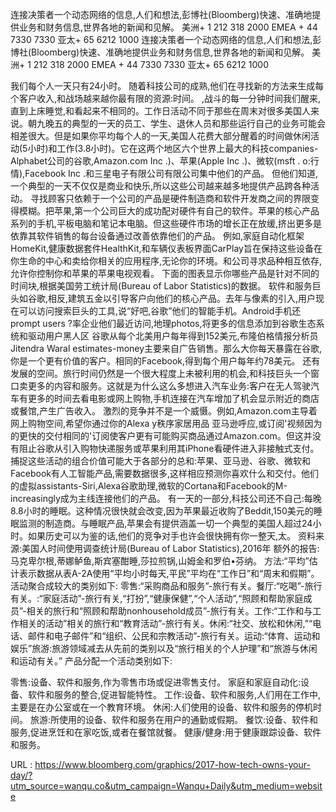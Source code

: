 连接决策者一个动态网络的信息,人们和想法,彭博社(Bloomberg)快速、准确地提供业务和财务信息,世界各地的新闻和见解。 
 美洲+ 1 212 318 2000 
 EMEA + 44 7330 7330 
 亚太+ 65 6212 1000 
 连接决策者一个动态网络的信息,人们和想法,彭博社(Bloomberg)快速、准确地提供业务和财务信息,世界各地的新闻和见解。 
 美洲+ 1 212 318 2000 
 EMEA + 44 7330 7330 
 亚太+ 65 6212 1000 
  
 我们每个人一天只有24小时。 
 随着科技公司的成熟,他们在寻找新的方法来生成每个客户收入,和战场越来越你最有限的资源:时间。 
 ,战斗的每一分钟时间我们醒来,直到上床睡觉,和看起来不相同的。工作日活动不同于那些在周末对很多美国人来说。朝九晚五的典型的一天的员工、学生、退休人员和那些运行自己的业务可能会相差很大。但是如果你平均每个人的一天,美国人花费大部分醒着的时间做休闲活动(5小时)和工作(3.8小时)。它在这两个地区六个世界上最大的科技companies-Alphabet公司的谷歌,Amazon.com Inc .)、苹果(Apple Inc .)、微软(msft . o:行情),Facebook Inc .和三星电子有限公司有限公司集中他们的产品。 
 但他们知道,一个典型的一天不仅仅是商业和快乐,所以这些公司越来越多地提供产品跨各种活动。 
 寻找顾客只依赖于一个公司的产品是硬件制造商和软件开发商之间的界限变得模糊。把苹果,第一个公司巨大的成功配对硬件有自己的软件。苹果的核心产品系列的手机,平板电脑和笔记本电脑。但这些硬件市场的增长正在放缓,挤出更多是依靠其软件销售的每台设备通过改善依靠他们的产品。 
 例如,家庭自动化框架HomeKit,健康数据套件HealthKit,和车辆仪表板界面CarPlay旨在保持这些设备在你生命的中心和卖给你相关的应用程序,无论你的环境。和公司寻求品种相互依存,允许你控制你和苹果的苹果电视观看。 
 下面的图表显示你哪些产品是针对不同的时间块,根据美国劳工统计局(Bureau of Labor Statistics)的数据。 
 软件和服务巨头如谷歌,相反,建筑五金以引导客户向他们的核心产品。去年与像素的引入,用户现在可以访问搜索巨头的工具,说“好吧,谷歌”他们的智能手机。Android手机还prompt users ?率企业他们最近访问,地理photos,将更多的信息添加到谷歌生态系统和驱动用户黑人区 
 谷歌从每个北美用户每年得到152美元,布隆伯格情报分析员Jitendra Waral estimates-money主要来自广告销售。那么大你每天暴露在谷歌,你是一个更有价值的客户。相同的Facebook,得到每个用户每年约78美元。 
 还有发展的空间。旅行时间仍然是一个很大程度上未被利用的机会,和科技巨头一个窗口卖更多的内容和服务。这就是为什么这么多想进入汽车业务:客户在无人驾驶汽车有更多的时间去看电影或网上购物,手机连接在汽车增加了机会显示附近的商店或餐馆,产生广告收入。 
 激烈的竞争并不是一个威慑。例如,Amazon.com主导着网上购物空间,希望你通过你的Alexa y秩序家居用品 
 亚马逊呼应,或订阅'视频因为的更快的交付相同的'订阅使客户更有可能购买商品通过Amazon.com。但这并没有阻止谷歌从引入购物快递服务或苹果利用其iPhone看硬件进入非接触式支付。 
 捕捉这些活动的组合价值可能大于各部分的总和:苹果、亚马逊、谷歌、微软和Facebook有人工智能产品,需要数据很多,这样相应预测你喜欢什么和交付。他们的虚拟assistants-Siri,Alexa谷歌助理,微软的Cortana和Facebook的M-increasingly成为主线连接他们的产品。 
 有一天的一部分,科技公司还不自己:每晚8.8小时的睡眠。这种情况很快就会改变,因为苹果最近收购了Beddit,150美元的睡眠监测的制造商。与睡眠产品,苹果会有提供涵盖一切一个典型的美国人超过24小时。如果历史可以为鉴的话,他们的竞争对手也许会很快拥有你一整天,太。 
 资料来源:美国人时间使用调查统计局(Bureau of Labor Statistics),2016年 
 额外的报告:马克卑尔根,蒂娜鲈鱼,斯宾塞酣睡,莎拉煎锅,山姆金和罗伯•芬纳。 
 方法:“平均”估计表示数据从表A-2A使用“平均小时每天,平民”平均在“工作日”和“周末和假期”。 
 活动聚合成较大的类别如下: 
 零售:“采购商品和服务”-旅行有关。餐厅:“吃喝”-旅行有关。:“家庭活动”-旅行有关,“打扮”,“健康保健”,“个人活动”,“照顾和帮助家庭成员”-相关的旅行和“照顾和帮助nonhousehold成员”-旅行有关。工作:“工作和与工作相关的活动”相关的旅行和“教育活动”-旅行有关。休闲:“社交、放松和休闲,”“电话、邮件和电子邮件”和“组织、公民和宗教活动”-旅行有关。运动:“体育、运动和娱乐”旅游:旅游领域减去从先前的类别以及“旅行相关的个人护理”和“旅游与休闲和运动有关。” 
 产品分配一个活动类别如下: 
  
 零售:设备、软件和服务,作为零售市场或促进零售支付。 
 家庭和家庭自动化:设备、软件和服务的整合,促进智能特性。 
 工作:设备、软件和服务,人们用在工作中,主要是在办公室或在一个教育环境。 
 休闲:人们使用的设备、软件和服务的停机时间。 
 旅游:所使用的设备、软件和服务在用户的通勤或假期。 
 餐饮:设备、软件和服务,促进烹饪和在家吃饭,或者在餐馆就餐。 
 健康/健身:用于健康跟踪设备、软件和服务。 
  
   
  URL : https://www.bloomberg.com/graphics/2017-how-tech-owns-your-day/?utm_source=wanqu.co&utm_campaign=Wanqu+Daily&utm_medium=website